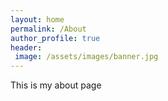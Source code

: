 ```yaml
---
layout: home
permalink: /About
author_profile: true
header:
 image: /assets/images/banner.jpg
---
```

This is my about page

